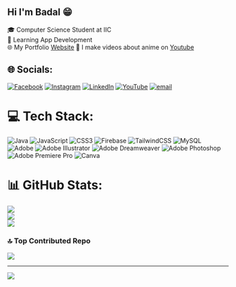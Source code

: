 ## Hi I'm Badal 😁

🎓 Computer Science Student at IIC<br/>
🌿 Learning App Development<br/>
🌐 My Portfolio [Website](badalshrestha0.com.np)
🎥 I make videos about anime on [Youtube](https://www.youtube.com/@dranimo0)


## 🌐 Socials:
[![Facebook](https://img.shields.io/badge/Facebook-%231877F2.svg?logo=Facebook&logoColor=white)](https://facebook.com/badalshrestha0) [![Instagram](https://img.shields.io/badge/Instagram-%23E4405F.svg?logo=Instagram&logoColor=white)](https://instagram.com/cloudy0_00_0) [![LinkedIn](https://img.shields.io/badge/LinkedIn-%230077B5.svg?logo=linkedin&logoColor=white)](https://linkedin.com/in/badal-shrestha-760390348) [![YouTube](https://img.shields.io/badge/YouTube-%23FF0000.svg?logo=YouTube&logoColor=white)](https://youtube.com/@@dranimo0) [![email](https://img.shields.io/badge/Email-D14836?logo=gmail&logoColor=white)](mailto:shresthabadal324@gmail.com) 

# 💻 Tech Stack:
![Java](https://img.shields.io/badge/java-%23ED8B00.svg?style=for-the-badge&logo=openjdk&logoColor=white) ![JavaScript](https://img.shields.io/badge/javascript-%23323330.svg?style=for-the-badge&logo=javascript&logoColor=%23F7DF1E) ![CSS3](https://img.shields.io/badge/css3-%231572B6.svg?style=for-the-badge&logo=css3&logoColor=white) ![Firebase](https://img.shields.io/badge/firebase-%23039BE5.svg?style=for-the-badge&logo=firebase) ![TailwindCSS](https://img.shields.io/badge/tailwindcss-%2338B2AC.svg?style=for-the-badge&logo=tailwind-css&logoColor=white) ![MySQL](https://img.shields.io/badge/mysql-4479A1.svg?style=for-the-badge&logo=mysql&logoColor=white) ![Adobe](https://img.shields.io/badge/adobe-%23FF0000.svg?style=for-the-badge&logo=adobe&logoColor=white) ![Adobe Illustrator](https://img.shields.io/badge/adobe%20illustrator-%23FF9A00.svg?style=for-the-badge&logo=adobe%20illustrator&logoColor=white) ![Adobe Dreamweaver](https://img.shields.io/badge/Adobe%20Dreamweaver-FF61F6.svg?style=for-the-badge&logo=Adobe%20Dreamweaver&logoColor=white) ![Adobe Photoshop](https://img.shields.io/badge/adobe%20photoshop-%2331A8FF.svg?style=for-the-badge&logo=adobe%20photoshop&logoColor=white) ![Adobe Premiere Pro](https://img.shields.io/badge/Adobe%20Premiere%20Pro-9999FF.svg?style=for-the-badge&logo=Adobe%20Premiere%20Pro&logoColor=white) ![Canva](https://img.shields.io/badge/Canva-%2300C4CC.svg?style=for-the-badge&logo=Canva&logoColor=white)
# 📊 GitHub Stats:
![](https://github-readme-stats.vercel.app/api?username=BadalStha&theme=shadow_blue&hide_border=true&include_all_commits=true&count_private=true)<br/>
![](https://nirzak-streak-stats.vercel.app/?user=BadalStha&theme=shadow_blue&hide_border=true)<br/>
![](https://github-readme-stats.vercel.app/api/top-langs/?username=BadalStha&theme=shadow_blue&hide_border=true&include_all_commits=true&count_private=true&layout=compact)

### 🔝 Top Contributed Repo
![](https://github-contributor-stats.vercel.app/api?username=BadalStha&limit=5&theme=shadow_blue&combine_all_yearly_contributions=true)

---
[![](https://visitcount.itsvg.in/api?id=BadalStha&icon=0&color=1)](https://visitcount.itsvg.in)

<!-- Proudly created with GPRM ( https://gprm.itsvg.in ) -->
